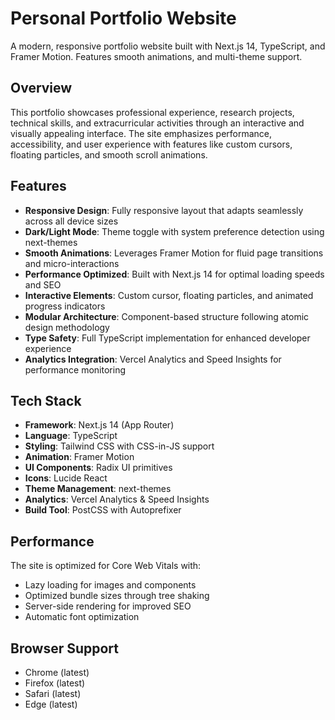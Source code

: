 # Personal Portfolio Website

A modern, responsive portfolio website built with Next.js 14, TypeScript, and Framer Motion. Features smooth animations, and multi-theme support.

## Overview

This portfolio showcases professional experience, research projects, technical skills, and extracurricular activities through an interactive and visually appealing interface. The site emphasizes performance, accessibility, and user experience with features like custom cursors, floating particles, and smooth scroll animations.

## Features

- **Responsive Design**: Fully responsive layout that adapts seamlessly across all device sizes
- **Dark/Light Mode**: Theme toggle with system preference detection using next-themes
- **Smooth Animations**: Leverages Framer Motion for fluid page transitions and micro-interactions
- **Performance Optimized**: Built with Next.js 14 for optimal loading speeds and SEO
- **Interactive Elements**: Custom cursor, floating particles, and animated progress indicators
- **Modular Architecture**: Component-based structure following atomic design methodology
- **Type Safety**: Full TypeScript implementation for enhanced developer experience
- **Analytics Integration**: Vercel Analytics and Speed Insights for performance monitoring

## Tech Stack

- **Framework**: Next.js 14 (App Router)
- **Language**: TypeScript
- **Styling**: Tailwind CSS with CSS-in-JS support
- **Animation**: Framer Motion
- **UI Components**: Radix UI primitives
- **Icons**: Lucide React
- **Theme Management**: next-themes
- **Analytics**: Vercel Analytics & Speed Insights
- **Build Tool**: PostCSS with Autoprefixer

## Performance

The site is optimized for Core Web Vitals with:
- Lazy loading for images and components
- Optimized bundle sizes through tree shaking
- Server-side rendering for improved SEO
- Automatic font optimization

## Browser Support

- Chrome (latest)
- Firefox (latest)
- Safari (latest)
- Edge (latest)
